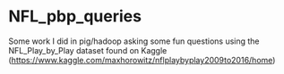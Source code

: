# NFL_pbp_queries
Some work I did in pig/hadoop asking some fun questions using the NFL_Play_by_Play dataset found on Kaggle (https://www.kaggle.com/maxhorowitz/nflplaybyplay2009to2016/home)

